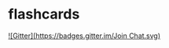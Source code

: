 # flashcards
[![Gitter](https://badges.gitter.im/Join Chat.svg)](https://gitter.im/ironprice91/flashcards?utm_source=badge&utm_medium=badge&utm_campaign=pr-badge&utm_content=badge)